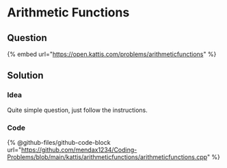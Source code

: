 # Arithmetic Functions

## Question

{% embed url="https://open.kattis.com/problems/arithmeticfunctions" %}

## Solution

### Idea

Quite simple question, just follow the instructions.

### Code

{% @github-files/github-code-block url="https://github.com/mendax1234/Coding-Problems/blob/main/kattis/arithmeticfunctions/arithmeticfunctions.cpp" %}
